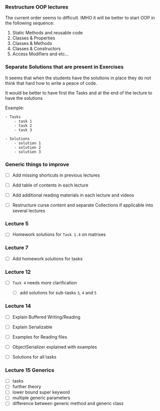 ### Restructure OOP lectures

The current order seems to difficult. 
IMHO it will be better to start OOP in the following sequence:

1. Static Methods and reusable code
2. Classes & Properties
3. Classes & Methods
4. Classes & Constructors
5. Access Modifiers and etc...

### Separate Solutions that are present in Exercises

It seems that when the students have the solutions in place 
they do not think that hard how to write a peace of code.

It would be better to have first the Tasks and at the end of the lecture
to have the solutions

Example:

```
- Tasks
    - task 1
    - task 2
    - task 3

- Solutions
    - solution 1
    - solution 2
    - solution 3
```    


### Generic things to improve

- [ ] Add missing shortcuts in previous lectures
- [ ] Add table of contents in each lecture
- [ ] Add additional reading materials in each lecture and videos
- [ ] Restructure curse content and separate Collections if applicable into several lectures


### Lecture 5

- [ ] Homework solutions for `Task 1.4` on matrixes


### Lecture 7

- [ ] Add homework solutions for tasks


### Lecture 12

- [ ] `Task 4` needs more clarification
    - [ ] add solutions for sub-tasks `3`, `4` and `5`


### Lecture 14

- [ ] Explain Buffered Writing/Reading
- [ ] Explain Serializable
- [ ] Examples for Reading files
- [ ] ObjectSerializer explained with examples
- [ ] Solutions for all tasks


### Lecture 15 Generics 

- [ ] tasks 
- [ ] further theory 
- [ ] lower bound super keyword
- [ ] multiple generic parameters
- [ ] difference between generic method and generic class